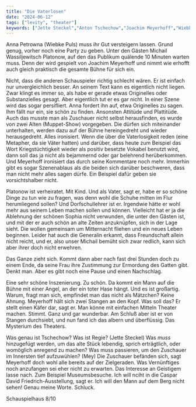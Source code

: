 ```yaml
---
title: "Die Vaterlosen"
date: "2024-06-12"
tags: ["levity", "theater"]
keywords: ["Jette Steckel","Anton Tschechow","Joachim Meyerhoff","Wiebke Puls","Katharina Bach"]
---
```

Anna Petrowna (Wiebke Puls) muss ihr Gut versteigern lassen. Grund genug, vorher noch eine Party zu geben. Unter den Gästen Michail Wassiljewitsch Platonow, auf den das Publikum quälende 10 Minuten warten muss. Denn der wird gespielt von Joachim Meyerhoff und nimmt wie erhofft auch gleich praktisch die gesamte Bühne für sich ein. 

Nicht, dass die anderen Schauspieler richtig schlecht wären. Er ist einfach nur unvergleichlich besser. An seinem Text kann es eigentlich nicht liegen. Zwar klingt es immer so, als habe er gerade etwas Originelles oder Substanzielles gesagt. Aber eigentlich tut er es gar nicht. In einer Szene wird das sogar persifliert. Anna fordert ihn auf, etwa Originelles zu sagen. Ihm fällt nur ein, sie schön zu finden. Ansonsten Attitüde und Plattitüde. Auch das musste man als Zuschauer nicht selbst herausfinden, es wurde von zwei Alten (Muppet-Show) vorgegeben. Die dürfen sich miteinander unterhalten, werden dazu auf der Bühne hereingedreht und wieder herausgedreht. Alles ironisiert. Wenn die über die Vaterlosigkeit reden (eine Metapher, da sie Väter hatten) und darüber, dass heute zum Beispiel das Wort Kriegstüchtigkeit wieder als positiv besetzte Vokabel benutzt wird, dann soll das ja nicht als bejammernd oder gar belehrend herüberkommen. Und Meyerhoff ironisiert das durch seine Kommentare noch mehr. Immerhin gibt es sogar Szenenablaus als die beiden sich darüber beschweren, dass man nicht mehr alles sagen dürfe. Ein Beispiel dafür geben sie vorsichtshalber nicht.

Platonow ist verheiratet. Mit Kind. Und als Vater, sagt er, habe er so schöne Dinge zu tun wie zu fragen, was denn wohl die Schuhe mitten im Flur herumliegend sollen? Und Dorfschullehrer ist er. Irgendwie hätte er wohl mehr aus seinem Leben machen sollen und können. Vielleicht hat er ja die Ablehnung der schönen Sophia nicht verwunden, die unter den Gästen ist, und mit der er auch schön an alte Zeiten anzuknüpfen, sich in der Lage sieht. Die wollen gemeinsam um Mitternacht fliehen und ein neues Leben beginnen. Leider hat auch die Generalin erkannt, dass Freundschaft allein nicht reicht, und er, also unser Michail bemüht sich zwar redlich, kann sich aber ihrer doch nicht erwehren. 

Das Ganze zieht sich. Kommt dann aber nach fast drei Stunden doch zu einem Ende, da seine Frau ihre Zustimmung zur Ermordung des Gatten gibt. Denkt man. Aber es gibt noch eine Pause und einen Nachschlag.

Eine sehr schöne Inszenierung. Zu schön. Da kommt ein Mann auf die Bühne mit einer Angel, an der ein toter Hase hängt. Und es ist großartig. Warum, fragt man sich, empfindet man das nicht als Mätzchen? Keine Ahnung. Meyerhoff hält sich zwei Stangen an den Kopf. Was soll das? Er stellt einen Käfer dar, sagt er. Man könne mit einfachen Mitteln Theater machen. Stimmt. Ganz und gar wunderbar. Am Schluß aber ist er von Stangen durchsiebt, und nun fand ich das albern und überflüssig. Das Mysterium des Theaters.

Was genau ist Tschechow? Was ist Regie? (Jette Steckel) Was *muss* hinzugefügt werden, um das alte Stück lebendig, sprich erträgtlich, oder womöglich anregend zu machen? Was muss passieren, um den Zuschauer im Innersten tief aufzuwühlen? (Mey) Die Zuschauer befänden sich, sagt Meyerhoff doch wohl alle bereits auf der Zielgeraden. Was Vernünftiges noch anzufangen sei eher nicht zu erwarten. Das Interesse an Geistigem lasse nach. Zum Beispiel Museumsbesuche. Ich will nciht in die Caspar David Friedrich-Ausstellung, sagt er. Ich will den Mann auf dem Berg nicht sehen! Genau meine Worte. Schluck.

Schauspielhaus 8/10